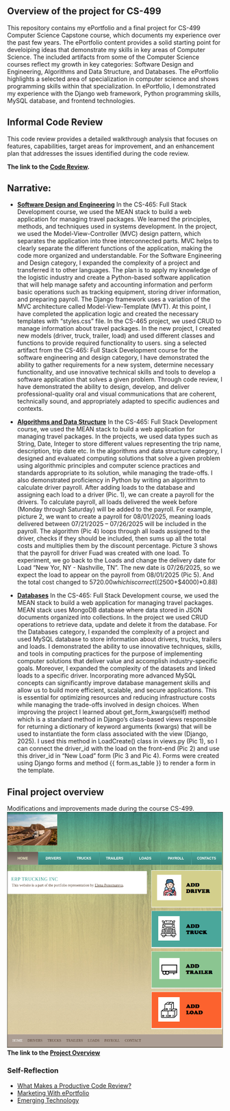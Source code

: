 ## Overview of the project for CS-499
This repository contains my ePortfolio and a final project for CS-499 Computer Science Capstone course, which documents my experience over the past few years. The ePortfolio content provides a solid starting point for develoiping ideas that demonstrate my skills in key areas of Computer Science. The included artifacts from some of the Computer Science courses reflect my growth in key categories: Software Design and Engineering, Algorithms and Data Structure, and Databases. The ePortfolio highlights a selected area of specialization in computer science and shows programming skills within that specialization. In ePortfolio, I demonstrated my experience with the Django web framework, Python programming skills, MySQL database, and frontend technologies.

## Informal Code Review
This code review provides a detailed walkthrough analysis that focuses on features, capabilities, target areas for improvement, and an enhancement plan that addresses the issues identified during the code review.

**The link to the [Code Review](https://youtu.be/HQdmOov7jRk).**

## Narrative:
+ **[Software Design and Engineering](https://github.com/Elena-R-P/ERP/blob/master/cs499/m3_2_software_design.pdf)**
In the CS-465: Full Stack Development course, we used the MEAN stack to build a web application for managing travel packages. We learned the principles, methods, and techniques used in systems development. In the project, we used the Model-View-Controller (MVC) design pattern, which separates the application into three interconnected parts. MVC helps to clearly separate the different functions of the application, making the code more organized and understandable.
For the Software Engineering and Design category, I expanded the complexity of a project and transferred it to other languages. The plan is to apply my knowledge of the logistic industry and create a Python-based software application that will help manage safety and accounting information and perform basic operations such as tracking equipment, storing driver information, and preparing payroll. The Django framework uses a variation of the MVC architecture called Model-View-Template (MVT). At this point, I have completed the application logic and created the necessary templates with “styles.css” file. In the CS-465 project, we used CRUD to manage information about travel packages. In the new project, I created new models (driver, truck, trailer, load) and used different classes and functions to provide required functionality to users.
sing a selected artifact from the CS-465: Full Stack Development course for the software engineering and design category, I have demonstrated the ability to gather requirements for a new system, determine necessary functionality, and use innovative technical skills and tools to develop a software application that solves a given problem. Through code review, I have demonstrated the ability to design, develop, and deliver professional-quality oral and visual communications that are coherent, technically sound, and appropriately adapted to specific audiences and contexts.

+ **[Algorithms and Data Structure](https://github.com/Elena-R-P/ERP/blob/master/cs499/m4_2_algorithms.pdf)**
In the CS-465: Full Stack Development course, we used the MEAN stack to build a web application for managing travel packages. In the projects, we used data types such as String, Date, Integer to store different values representing the trip name, description, trip date etc. In the algorithms and data structure category, I designed and evaluated computing solutions that solve a given problem using algorithmic principles and computer science practices and standards appropriate to its solution, while managing the trade-offs. I also demonstrated proficiency in Python by writing an algorithm to calculate driver payroll. 
After adding loads to the database and assigning each load to a driver (Pic. 1), we can create a payroll for the drivers. To calculate payroll, all loads delivered the week before (Monday through Saturday) will be added to the payroll. For example, picture 2, we want to create a payroll for 08/01/2025, meaning loads delivered between 07/21/2025 – 07/26/2025 will be included in the payroll. The algorithm (Pic 4) loops through all loads assigned to the driver, checks if they should be included, then sums up all the total costs and multiplies them by the discount percentage. Picture 3 shows that the payroll for driver Fuad was created with one load. To experiment, we go back to the Loads and change the delivery date for Load “New Yor, NY - Nashville, TN”. The new date is 07/26/2025, so we expect the load to appear on the payroll from 08/01/2025 (Pic 5). And the total cost changed to $5720.00 which is correct (($2500+$4000)*0.88)

+ **[Databases](https://github.com/Elena-R-P/ERP/blob/master/cs499/m5_2_databases.pdf)**
In the CS-465: Full Stack Development course, we used the MEAN stack to build a web application for managing travel packages. MEAN stack uses MongoDB database where data stored in JSON documents organized into collections. In the project we used CRUD operations to retrieve data, update and delete it from the database.
For the Databases category, I expanded the complexity of a project and used MySQL database to store information about drivers, trucks, trailers and loads. I demonstrated the ability to use innovative techniques, skills, and tools in computing practices for the purpose of implementing computer solutions that deliver value and accomplish industry-specific goals. Moreover, I expanded the complexity of the datasets and linked loads to a specific driver. Incorporating more advanced MySQL concepts can significantly improve database management skills and allow us to build more efficient, scalable, and secure applications. This is essential for optimizing resources and reducing infrastructure costs while managing the trade-offs involved in design choices.
When improving the project I learned about get_form_kwargs(self) method which is a standard method in Django’s class-based views responsible for returning a dictionary of keyword arguments (kwargs) that will be used to instantiate the form class associated with the view (Django, 2025). I used this method in LoadCreate() class in views.py (Pic 1), so I can connect the driver_id with the load on the front-end (Pic 2) and use this driver_id in “New Load” form (Pic 3 and Pic 4). Forms were created using Django forms and method {{ form.as_table }} to render a form in the template.

## Final project overview
Modifications and improvements made during the course CS-499.</br>
<img src="cs499/home_screen.png" width="570" height="550" /><br/>
**The link to the [Project Overview](https://youtu.be/Z6razfMIG1c)**


### Self-Reflection
+ [What Makes a Productive Code Review?](https://github.com/Elena-R-P/ERP/blob/master/cs499/m2_1_paper.pdf)
+ [Marketing With ePortfolio](https://github.com/Elena-R-P/ERP/blob/master/cs499/m3_1_paper.pdf)
+ [Emerging Technology](https://github.com/Elena-R-P/ERP/blob/master/cs499/m6_1_paper.pdf) 
